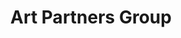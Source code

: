 ---
title: "Art Partners Group"
url: /saint-louis-park/art-partners-group/
shop: Raumausstattung
---